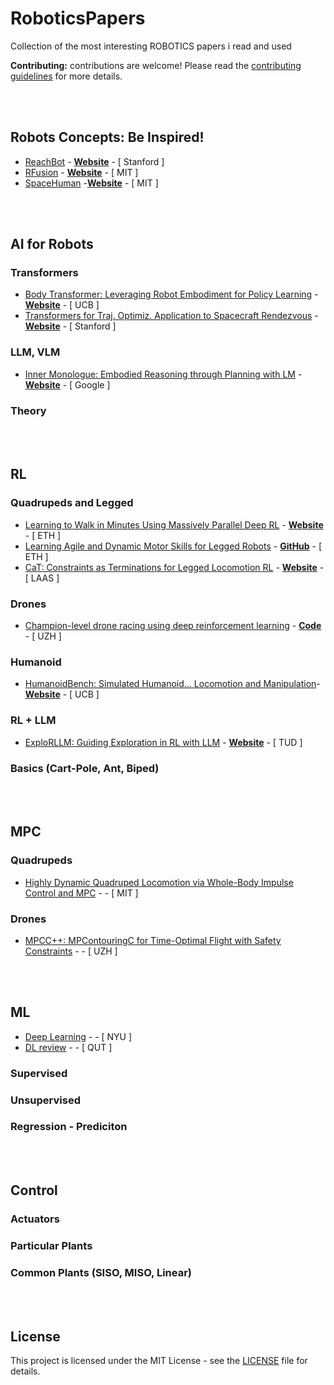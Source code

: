 # RoboticsPapers
Collection of the most interesting ROBOTICS papers i read and used 

**Contributing:** contributions are welcome! Please read the [contributing guidelines](contributing.md) for more details.

 <!--       Instructions for Contribuitors
   here we will just list and link interesting (Mid-High level) of easy understanding papers, 
   
   the linked paper MUST HAVE: CODE or VIDEOS or WEBSITE or GitHub Repo ... 
   
   for each one it will be good to have a short/quick description 
   ( https://chatgpt.com/ -- 4o is the way to go;  prompt: "plese resume it with details in 200 words: PAPER.Link" )

   to start we can just write everything here, lateron include multiple .md , one for each topic, is Recommended !!

   Thanks.
   Pit
 !-->
<br></br>
## Robots Concepts: Be Inspired!
- [ReachBot](https://ieeexplore.ieee.org/stamp/stamp.jsp?arnumber=10115893) - [**Website**](https://stanfordasl.github.io/projects/UnconvSpaceRobotics/) - [ Stanford ]
- [RFusion](https://www.mit.edu/~fadel/papers/RFusion-paper.pdf) - [**Website**](https://www.media.mit.edu/publications/rfusion-robotic-grasping-via-rf-visual-sensing-and-learning/) - [ MIT ]
- [SpaceHuman](https://dl.acm.org/doi/pdf/10.1145/3334480.3383087) -[**Website**](https://www.media.mit.edu/publications/spacehuman-a-soft-robotic-prosthetic-for-space-exploration/) - [ MIT ] 

<br></br>
## AI for Robots
### Transformers
- [Body Transformer: Leveraging Robot Embodiment for Policy Learning](https://arxiv.org/pdf/2408.06316) - [**Website**](https://sferrazza.cc/bot_site/) - [ UCB ]
- [Transformers for Traj. Optimiz. Application to Spacecraft Rendezvous](https://arxiv.org/pdf/2310.13831) - [**Website**](https://rendezvoustransformer.github.io/) - [ Stanford ]
### LLM, VLM
- [Inner Monologue: Embodied Reasoning through Planning with LM](https://arxiv.org/pdf/2207.05608) - [**Website**](https://innermonologue.github.io/) - [ Google ]
### Theory

<br></br>
## RL
### Quadrupeds and Legged
- [Learning to Walk in Minutes Using Massively Parallel Deep RL](https://arxiv.org/pdf/2109.11978) - [**Website**](https://leggedrobotics.github.io/legged_gym/) - [ ETH ]
- [Learning Agile and Dynamic Motor Skills for Legged Robots](https://arxiv.org/pdf/1901.08652) - [**GitHub**](https://github.com/junja94/anymal_science_robotics_supplementary) - [ ETH ] 
- [CaT: Constraints as Terminations for Legged Locomotion RL](https://arxiv.org/pdf/2403.18765) - [**Website**](https://constraints-as-terminations.github.io./) - [ LAAS ]

### Drones
- [Champion-level drone racing using deep reinforcement learning](https://www.nature.com/articles/s41586-023-06419-4) - [**Code**](https://zenodo.org/records/7955278) - [ UZH ]

### Humanoid
- [HumanoidBench: Simulated Humanoid... Locomotion and Manipulation](https://arxiv.org/pdf/2403.10506)- [**Website**](https://humanoid-bench.github.io/) - [ UCB ]

### RL + LLM
- [ExploRLLM: Guiding Exploration in RL with LLM](https://arxiv.org/html/2403.09583v2) - [**Website**](https://explorllm.github.io/) - [ TUD ]

### Basics (Cart-Pole, Ant, Biped)

<br></br>
## MPC
### Quadrupeds
- [Highly Dynamic Quadruped Locomotion via Whole-Body Impulse Control and MPC](https://arxiv.org/pdf/1909.06586) - - [ MIT ]
### Drones
- [MPCC++: MPContouringC for Time-Optimal Flight with Safety Constraints](https://rpg.ifi.uzh.ch/docs/RSS24_KrinnerRomero.pdf) - - [ UZH ] 

<br></br>
## ML
- [Deep Learning](https://www.nature.com/articles/nature14539) - - [ NYU ]
- [DL review](https://typeset.io/papers/review-of-deep-learning-concepts-cnn-architectures-hpbk62qzc2) - - [ QUT ]

### Supervised

### Unsupervised

### Regression - Prediciton

<br></br>
## Control
### Actuators

### Particular Plants

### Common Plants (SISO, MISO, Linear)

<br></br>
## License

This project is licensed under the MIT License - see the [LICENSE](LICENSE) file for details.
